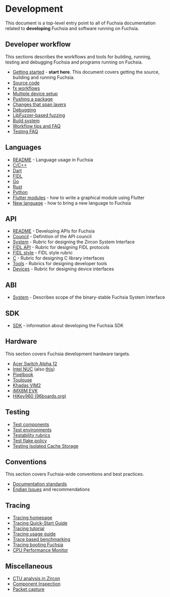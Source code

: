 # Development

This document is a top-level entry point to all of Fuchsia documentation related
to **developing** Fuchsia and software running on Fuchsia.

## Developer workflow

This sections describes the workflows and tools for building, running, testing
and debugging Fuchsia and programs running on Fuchsia.

 - [Getting started](/docs/getting_started.md) - **start here**. This document
   covers getting the source, building and running Fuchsia.
 - [Source code](source_code/README.md)
 - [fx workflows](workflows/fx.md)
 - [Multiple device setup](workflows/multi_device.md)
 - [Pushing a package](workflows/package_update.md)
 - [Changes that span layers](workflows/multilayer_changes.md)
 - [Debugging](workflows/debugging.md)
 - [LibFuzzer-based fuzzing](workflows/libfuzzer.md)
 - [Build system](build/README.md)
 - [Workflow tips and FAQ](workflows/workflow_tips_and_faq.md)
 - [Testing FAQ](workflows/testing_faq.md)

## Languages

 - [README](languages/README.md) - Language usage in Fuchsia
 - [C/C++](languages/c-cpp/README.md)
 - [Dart](languages/dart/README.md)
 - [FIDL](languages/fidl/README.md)
 - [Go](languages/go/README.md)
 - [Rust](languages/rust/README.md)
 - [Python](languages/python/README.md)
 - [Flutter modules](languages/dart/mods.md) - how to write a graphical module
   using Flutter
 - [New language](languages/new/README.md) - how to bring a new language to Fuchsia

## API

 - [README](api/README.md) - Developing APIs for Fuchsia
 - [Council](api/council.md) - Definition of the API council
 - [System](api/system.md) - Rubric for designing the Zircon System Interface
 - [FIDL API][fidl-api] - Rubric for designing FIDL protocols
 - [FIDL style][fidl-style] - FIDL style rubric
 - [C](api/c.md) - Rubric for designing C library interfaces
 - [Tools](api/tools.md) - Rubrics for designing developer tools
 - [Devices](api/device_interfaces.md) - Rubric for designing device interfaces

## ABI

 - [System](abi/system.md) - Describes scope of the binary-stable Fuchsia System Interface

## SDK

 - [SDK](sdk/README.md) - information about developing the Fuchsia SDK

## Hardware

This section covers Fuchsia development hardware targets.

 - [Acer Switch Alpha 12][acer_12]
 - [Intel NUC][intel_nuc] (also [this](hardware/developing_on_nuc.md))
 - [Pixelbook](hardware/pixelbook.md)
 - [Toulouse][toulouse]
 - [Khadas VIM2][khadas-vim]
 - [iMX8M EVK][imx8mevk]
 - [HiKey960 (96boards.org)][hikey960]

## Testing

 - [Test components](testing/test_component.md)
 - [Test environments](testing/environments.md)
 - [Testability rubrics](testing/testability_rubric.md)
 - [Test flake policy](/docs/best-practices/test_flake_policy.md)
 - [Testing Isolated Cache Storage](testing/testing_isolated_cache_storage.md)

## Conventions

This section covers Fuchsia-wide conventions and best practices.

 - [Documentation standards](/docs/best-practices/documentation_standards.md)
 - [Endian Issues](source_code/endian.md) and recommendations

## Tracing

 - [Tracing homepage](tracing/README.md)
 - [Tracing Quick-Start Guide](tracing/quick-start/README.md)
 - [Tracing tutorial](tracing/tutorial.md)
 - [Tracing usage guide](tracing/usage-guide.md)
 - [Trace based benchmarking](benchmarking/trace_based_benchmarking.md)
 - [Tracing booting Fuchsia](tracing/tracing-boot.md)
 - [CPU Performance Monitor](tracing/cpuperf-provider.md)

## Miscellaneous

 - [CTU analysis in Zircon](workflows/ctu_analysis.md)
 - [Component Inspection](inspect/README.md)
 - [Packet capture](workflows/packet_capture.md)


[acer_12]: /docs/zircon/targets/acer12.md "Acer 12"
[intel_nuc]: /docs/zircon/targets/nuc.md "Intel NUC"
[pixelbook]: hardware/pixelbook.md "Pixelbook"
[toulouse]: /docs/zircon/targets/toulouse.md "Toulouse"
[khadas-vim]: /docs/zircon/targets/khadas-vim.md "Khadas VIM2"
[imx8mevk]: /docs/zircon/targets/imx8mevk.md "iMX8M EVK"
[hikey960]: /docs/zircon/targets/hikey960.md "HiKey960 (96boards.org)"

[fidl-style]: /docs/development/languages/fidl/style.md
[fidl-api]: /docs/development/api/fidl.md
